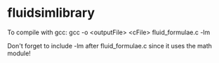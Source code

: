 # fluidsimlibrary

To compile with gcc: 
gcc -o \<outputFile\> \<cFile\> fluid_formulae.c -lm

Don't forget to include -lm after fluid_formulae.c since it uses the math module!

